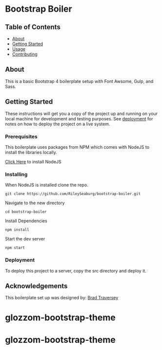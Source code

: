 # Bootstrap Boiler

## Table of Contents

- [About](#about)
- [Getting Started](#getting_started)
- [Usage](#usage)
- [Contributing](../CONTRIBUTING.md)

## About <a name = "about"></a>

This is a basic Bootstrap 4 boilerplate setup with Font Awsome, Gulp, and Sass.

## Getting Started <a name = "getting_started"></a>

These instructions will get you a copy of the project up and running on your local machine for development and testing purposes. See [deployment](#deployment) for notes on how to deploy the project on a live system.

### Prerequisites

This boilerplate uses packages from NPM which comes with NodeJS to install the libraries locally.

[Click Here](https://nodejs.org/en/download/) to install NodeJS

### Installing

When NodeJS is installed clone the repo.

```
git clone https://github.com/RileySeaburg/bootstrap-boiler.git
```

Navigate to the new directory

```
cd bootstrap-boiler
```

Install Dependencies

```
npm install
```

Start the dev server

```
npm start
```

### Deployment <a name = "deployment"></a>

To deploy this project to a server, copy the src directory and deploy it.

## Acknowledgements

This boilerplate set up was designed by: [Brad Traversey](https://github.com/bradtraversy/bs4starter)
# glozzom-bootstrap-theme
# glozzom-bootstrap-theme
